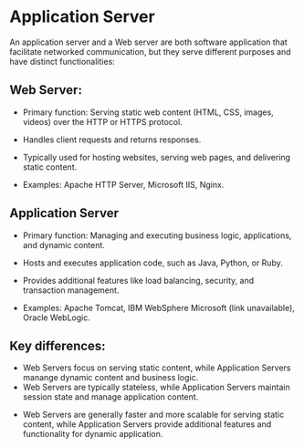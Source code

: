 # Application Server
An application server and a Web server are both software application that facilitate networked communication, but they serve different purposes and have distinct functionalities:

## Web Server:
+ Primary function: Serving static web content (HTML, CSS, images, videos) over the HTTP or HTTPS protocol.
- Handles client requests and returns responses.
* Typically used for hosting websites, serving web pages, and delivering static content.
+ Examples: Apache HTTP Server, Microsoft IIS, Nginx.

## Application Server
- Primary function: Managing and executing business logic, applications, and dynamic content.
+ Hosts and executes application code, such as Java, Python, or Ruby.
- Provides additional features like load balancing, security, and transaction management.
+ Examples: Apache Tomcat, IBM WebSphere Microsoft (link unavailable), Oracle WebLogic.

## Key differences:
* Web Servers focus on serving static content, while Application Servers manange dynamic content and business logic.
* Web Servers are typically stateless, while Application Servers maintain session state and manage application content.
+ Web Servers are generally faster and more scalable for serving static content, while Application Servers provide additional features and functionality for dynamic application.